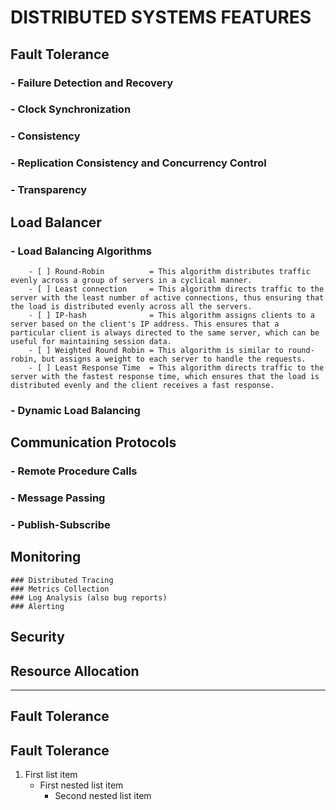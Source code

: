 # DISTRIBUTED SYSTEMS FEATURES

## Fault Tolerance
###  - Failure Detection and Recovery
###  - Clock Synchronization
###  - Consistency
###  - Replication Consistency and Concurrency Control
###  - Transparency


## Load Balancer
### - Load Balancing Algorithms
        - [ ] Round-Robin          = This algorithm distributes traffic evenly across a group of servers in a cyclical manner.
        - [ ] Least connection     = This algorithm directs traffic to the server with the least number of active connections, thus ensuring that the load is distributed evenly across all the servers.
        - [ ] IP-hash              = This algorithm assigns clients to a server based on the client's IP address. This ensures that a particular client is always directed to the same server, which can be useful for maintaining session data.
        - [ ] Weighted Round Robin = This algorithm is similar to round-robin, but assigns a weight to each server to handle the requests.
        - [ ] Least Response Time  = This algorithm directs traffic to the server with the fastest response time, which ensures that the load is distributed evenly and the client receives a fast response.

### - Dynamic Load Balancing

## Communication Protocols
###  - Remote Procedure Calls
###  - Message Passing
###  - Publish-Subscribe

## Monitoring
    ### Distributed Tracing
    ### Metrics Collection
    ### Log Analysis (also bug reports)
    ### Alerting

## Security

## Resource Allocation


--------------------------------------------------------------------------------------------------------------------
## Fault Tolerance

## Fault Tolerance


1.   First list item
     - First nested list item
       - Second nested list item